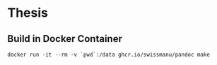 # Thesis

## Build in Docker Container

```shell
docker run -it --rm -v `pwd`:/data ghcr.io/swissmanu/pandoc make
```
